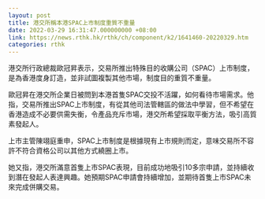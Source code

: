 ```yaml
---
layout: post
title: 港交所稱本港SPAC上市制度重質不重量
date: 2022-03-29 16:31:47.000000000 +08:00
link: https://news.rthk.hk/rthk/ch/component/k2/1641460-20220329.htm
categories: rthk
---
```


港交所行政總裁歐冠昇表示，交易所推出特殊目的收購公司（SPAC）上市制度，是為香港度身訂造，並非試圖複製其他市場，制度目的重質不重量。

歐冠昇在港交所企業日被問到本港首隻SPAC交投不活躍，如何看待市場需求。他指，交易所推出SPAC上市制度，有從其他司法管轄區的做法中學習，但不希望在香港造成不必要供需失衡，令產品充斥市場，港交所希望採取平衡方法，吸引高質素發起人。

上市主管陳翊庭重申，SPAC上市制度是根據現有上市規則而定，意味交易所不容許不符合資格公司以其他方式繞圈上市。

她又指，港交所滿意首隻上市SPAC表現，目前成功地吸引10多宗申請，並持續收到潛在發起人表達興趣。她預期SPAC申請會持續增加，並期待首隻上市SPAC未來完成併購交易。
